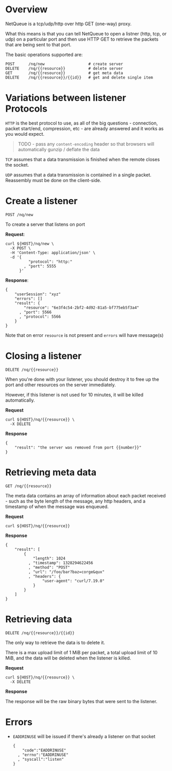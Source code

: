 Overview
===

NetQueue is a tcp/udp/http over http GET (one-way) proxy.

What this means is that you can tell NetQueue to open a listner
(http, tcp, or udp) on a particular port and then use HTTP GET
to retrieve the packets that are being sent to that port.

The basic operations supported are:

    POST      /nq/new                   # create server
    DELETE    /nq/{{resource}}          # delete server
    GET       /nq/{{resource}}          # get meta data
    DELETE    /nq/{{resource}}/{{id}}   # get and delete single item

Variations between listener Protocols
===

`HTTP` is the best protocol to use, as all of the big questions -
connection, packet start/end, compression, etc -
are already answered and it works as you would expect.

> TODO - pass any `content-encoding` header so that browsers will automatically gunzip / deflate the data

`TCP` assumes that a data transmission is finished when the remote closes the socket.

`UDP` assumes that a data transmission is contained in a single packet. Reassembly must be done on the client-side.

Create a listener
===

    POST /nq/new

To create a server that listens on port

**Request**:

    curl ${HOST}/nq/new \
      -X POST \
      -H 'Content-Type: application/json' \
      -d '{ 
              "protocol": "http:"
            , "port": 5555
          }'

**Response**:

    {
        "userSession": "xyz"
        "errors": []
        "result": {
            "resource": "6e3f4c54-2bf2-4d92-81a5-bf775eb5f3a4"
          , "port": 5566
          , "protocol": 5566
        }
    }

Note that on error `resource` is not present and `errors` will have message(s)

Closing a listener
===

    DELETE /nq/{{resource}}

When you're done with your listener, you should destroy it to free up the port
and other resources on the server immediately.

However, if this listener is not used for 10 minutes, it will be killed automatically.

**Request**

    curl ${HOST}/nq/{{resource}} \
      -X DELETE

**Response**

    {
        "result": "the server was removed from port {{number}}"
    }

Retrieving meta data
===

    GET /nq/{{resource}}

The meta data contains an array of information about each packet
received - such as the byte length of the message, any http headers,
and a timestamp of when the message was enqueued.

**Request**

    curl ${HOST}/nq/{{resource}}

**Response**

    {
        "result": [
            {
                "length": 1024
              , "timestamp": 1328294622456
              , "method": "POST"
              , "url": "/foo/bar?baz=corge&qux"
              , "headers": {
                    "user-agent": "curl/7.19.0"
                }
            }
        ]
    }


Retrieving data
===

    DELETE /nq/{{resource}}/{{id}}

The only way to retrieve the data is to delete it.

There is a max upload limit of 1 MiB per packet,
a total upload limit of 10 MiB,
and the data will be deleted when the listener is killed.

**Request**

    curl ${HOST}/nq/{{resource}} \
      -X DELETE

**Response**

The response will be the raw binary bytes that were sent to the listener.

Errors
===

  * `EADDRINUSE` will be issued if there's already a listener on that socket

        {
            "code":"EADDRINUSE"
          , "errno":"EADDRINUSE"
          , "syscall":"listen"
        }

